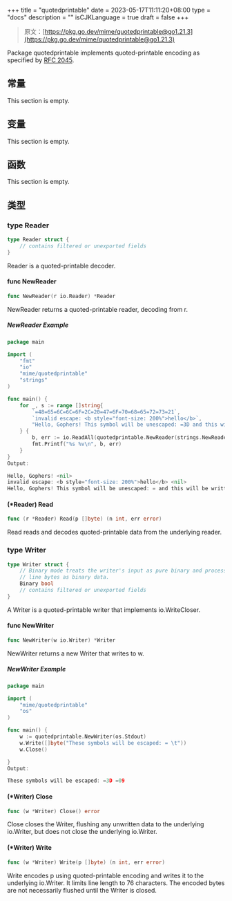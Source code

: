 +++
title = "quotedprintable"
date = 2023-05-17T11:11:20+08:00
type = "docs"
description = ""
isCJKLanguage = true
draft = false
+++
> 原文：[https://pkg.go.dev/mime/quotedprintable@go1.21.3](https://pkg.go.dev/mime/quotedprintable@go1.21.3)

Package quotedprintable implements quoted-printable encoding as specified by [RFC 2045](https://rfc-editor.org/rfc/rfc2045.html).


## 常量 

This section is empty.

## 变量

This section is empty.

## 函数

This section is empty.

## 类型

### type Reader 

``` go 
type Reader struct {
	// contains filtered or unexported fields
}
```

Reader is a quoted-printable decoder.

#### func NewReader 

``` go 
func NewReader(r io.Reader) *Reader
```

NewReader returns a quoted-printable reader, decoding from r.

##### NewReader Example
``` go 
package main

import (
	"fmt"
	"io"
	"mime/quotedprintable"
	"strings"
)

func main() {
	for _, s := range []string{
		`=48=65=6C=6C=6F=2C=20=47=6F=70=68=65=72=73=21`,
		`invalid escape: <b style="font-size: 200%">hello</b>`,
		"Hello, Gophers! This symbol will be unescaped: =3D and this will be written in =\r\none line.",
	} {
		b, err := io.ReadAll(quotedprintable.NewReader(strings.NewReader(s)))
		fmt.Printf("%s %v\n", b, err)
	}
}
Output:

Hello, Gophers! <nil>
invalid escape: <b style="font-size: 200%">hello</b> <nil>
Hello, Gophers! This symbol will be unescaped: = and this will be written in one line. <nil>
```

#### (*Reader) Read 

``` go 
func (r *Reader) Read(p []byte) (n int, err error)
```

Read reads and decodes quoted-printable data from the underlying reader.

### type Writer 

``` go 
type Writer struct {
	// Binary mode treats the writer's input as pure binary and processes end of
	// line bytes as binary data.
	Binary bool
	// contains filtered or unexported fields
}
```

A Writer is a quoted-printable writer that implements io.WriteCloser.

#### func NewWriter 

``` go 
func NewWriter(w io.Writer) *Writer
```

NewWriter returns a new Writer that writes to w.

##### NewWriter Example
``` go 
package main

import (
	"mime/quotedprintable"
	"os"
)

func main() {
	w := quotedprintable.NewWriter(os.Stdout)
	w.Write([]byte("These symbols will be escaped: = \t"))
	w.Close()

}
Output:

These symbols will be escaped: =3D =09
```

#### (*Writer) Close 

``` go 
func (w *Writer) Close() error
```

Close closes the Writer, flushing any unwritten data to the underlying io.Writer, but does not close the underlying io.Writer.

#### (*Writer) Write 

``` go 
func (w *Writer) Write(p []byte) (n int, err error)
```

Write encodes p using quoted-printable encoding and writes it to the underlying io.Writer. It limits line length to 76 characters. The encoded bytes are not necessarily flushed until the Writer is closed.